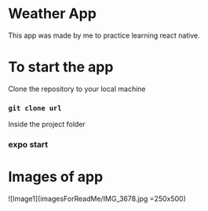 Weather App
===========

This app was made by me to practice learning react native. 

To start the app
================
Clone the repository to your local machine
### `git clone url`
Inside the project folder 
### expo start


Images of app
=============

![Image1](imagesForReadMe/IMG_3678.jpg =250x500)